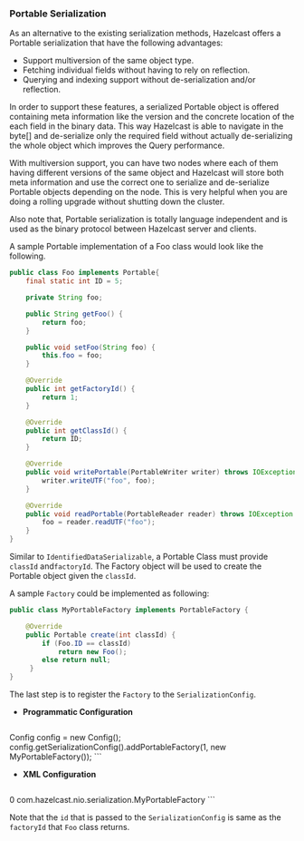 


### Portable Serialization

As an alternative to the existing serialization methods, Hazelcast offers a Portable serialization that have the following advantages:

-   Support multiversion of the same object type.
-   Fetching individual fields without having to rely on reflection.
-   Querying and indexing support without de-serialization and/or reflection.

In order to support these features, a serialized Portable object is offered containing meta information like the version and the concrete location of the each field in the binary data. This way Hazelcast is able to navigate in the byte[] and de-serialize only the required field without actually de-serializing the whole object which improves the Query performance.

With multiversion support, you can have two nodes where each of them having different versions of the same object and Hazelcast will store both meta information and use the correct one to serialize and de-serialize Portable objects depending on the node. This is very helpful when you are doing a rolling upgrade without shutting down the cluster.

Also note that, Portable serialization is totally language independent and is used as the binary protocol between Hazelcast server and clients.

A sample Portable implementation of a Foo class would look like the following.

```java
public class Foo implements Portable{
    final static int ID = 5;

    private String foo;

    public String getFoo() {
        return foo;
    }

    public void setFoo(String foo) {
        this.foo = foo;
    }

    @Override
    public int getFactoryId() {
        return 1;
    }

    @Override
    public int getClassId() {
        return ID;
    }

    @Override
    public void writePortable(PortableWriter writer) throws IOException {
        writer.writeUTF("foo", foo);
    }

    @Override
    public void readPortable(PortableReader reader) throws IOException {
        foo = reader.readUTF("foo");
    }
}        
```

Similar to `IdentifiedDataSerializable`, a Portable Class must provide `classId` and`factoryId`. The Factory object will be used to create the Portable object given the `classId`.

A sample `Factory` could be implemented as following:

```java
public class MyPortableFactory implements PortableFactory {

    @Override
    public Portable create(int classId) {
        if (Foo.ID == classId)
            return new Foo();
        else return null;
     }
}            
```

The last step is to register the `Factory` to the `SerializationConfig`.

-	**Programmatic Configuration**

	```java
Config config = new Config();
config.getSerializationConfig().addPortableFactory(1, new MyPortableFactory());
                ```

-	**XML Configuration**

	```xml
<hazelcast>
    <serialization>
        <portable-version>0</portable-version>
        <portable-factories>
            <portable-factory factory-id="1">com.hazelcast.nio.serialization.MyPortableFactory</portable-factory>
        </portable-factories>
    </serialization>
</hazelcast>               
```

Note that the `id` that is passed to the `SerializationConfig` is same as the `factoryId` that `Foo` class returns.


